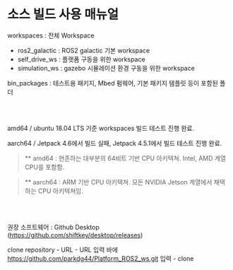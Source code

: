 소스 빌드 사용 매뉴얼
=================

workspaces : 전체 Workspace

- ros2_galactic : ROS2 galactic 기본 workspace
- self_drive_ws : 플랫폼 구동을 위한 workspace
- simulation_ws : gazebo 시뮬레이션 환경 구동을 위한 workspace

bin_packages : 테스트용 패키지, Mbed 펌웨어, 기본 패키지 템플릿 등이 포함된 폴더

<br/><br/>

amd64 / ubuntu 18.04 LTS 기준 workspaces 빌드 테스트 진행 완료.

aarch64 / Jetpack 4.6에서 빌드 실패, Jetpack 4.5.1에서 빌드 테스트 진행 완료.

>   ** amd64 : 현존하는 대부분의 64비트 기반 CPU 아키텍쳐. Intel, AMD 계열 CPU를 포함함.

>   ** aarch64 : ARM 기반 CPU 아키텍쳐. 모든 NVIDIA Jetson 계열에서 채택하는 CPU 아키텍쳐임.

<br/><br/>

권장 소프트웨어 : Github Desktop (https://github.com/shiftkey/desktop/releases)

clone repository - URL - URL 입력 바에 https://github.com/parkdg44/Platform_ROS2_ws.git 입력 - clone

<br/>
